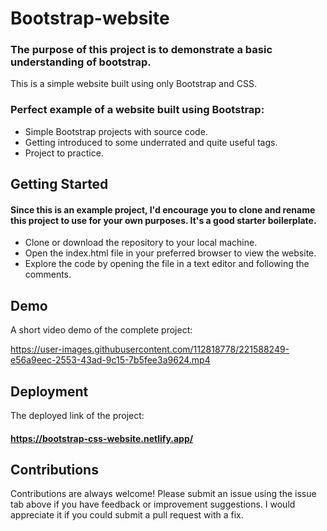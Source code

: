 # Bootstrap-website

### The purpose of this project is to demonstrate a basic understanding of bootstrap.

This is a simple website built using only Bootstrap and CSS. 

### Perfect example of a website built using Bootstrap:

* Simple Bootstrap projects with source code.
* Getting introduced to some underrated and quite useful tags.
* Project to practice.
## Getting Started

#### Since this is an example project, I'd encourage you to clone and rename this project to use for your own purposes. It's a good starter boilerplate.

* Clone or download the repository to your local machine.
* Open the index.html file in your preferred browser to view the website.
* Explore the code by opening the file in a text editor and following the comments.




## Demo

A short video demo of the complete project: 





https://user-images.githubusercontent.com/112818778/221588249-e56a9eec-2553-43ad-9c15-7b5fee3a9624.mp4







## Deployment

The deployed link of the project:
#### https://bootstrap-css-website.netlify.app/

## Contributions

Contributions are always welcome! Please submit an issue using the issue tab above if you have feedback or improvement suggestions. I would appreciate it if you could submit a pull request with a fix.



